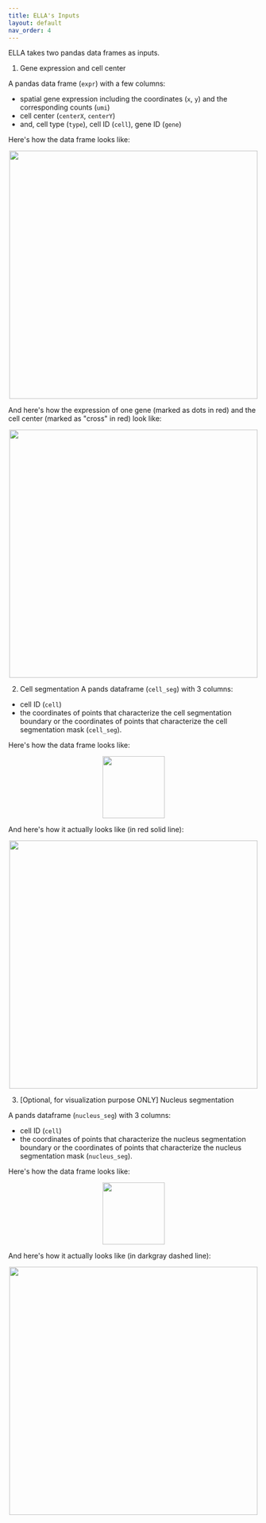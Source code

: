 ```yaml
---
title: ELLA's Inputs
layout: default
nav_order: 4
---
```


ELLA takes two pandas data frames as inputs. 

1. Gene expression and cell center 

 A pandas data frame (`expr`) with a few columns:

- spatial gene expression including the coordinates (`x`, `y`) and the corresponding counts (`umi`) 
- cell center (`centerX`, `centerY`)
- and, cell type (`type`), cell ID (`cell`), gene ID (`gene`)
	

Here's how the data frame looks like:
<div style="margin: 0 auto; text-align: center;"> 
  <img src="{{ site.baseurl }}/images/input_expr_df.png" width="500" />
</div>	

And here's how the expression of one gene (marked as dots in red) and the cell center (marked as "cross" in red) look like:
<div style="margin: 0 auto; text-align: center;"> 
  <img src="{{ site.baseurl }}/images/input_expr.png" width="500" />
</div>	

2. Cell segmentation
A pands dataframe (`cell_seg`) with 3 columns:
- cell ID (`cell`)
- the coordinates of points that characterize the cell segmentation boundary or the coordinates of points that characterize the cell segmentation mask (`cell_seg`).
	

Here's how the data frame looks like:
<div style="margin: 0 auto; text-align: center;"> 
  <img src="{{ site.baseurl }}/images/input_cellseg_df.png" width="125" />
</div>	

And here's how it actually looks like (in red solid line):
<div style="margin: 0 auto; text-align: center;"> 
  <img src="{{ site.baseurl }}/images/input_cellseg.png" width="500" />
</div>	

3. [Optional, for visualization purpose ONLY] Nucleus segmentation 

A pands dataframe (`nucleus_seg`) with 3 columns:
- cell ID (`cell`)
- the coordinates of points that characterize the nucleus segmentation boundary or the coordinates of points that characterize the nucleus segmentation mask (`nucleus_seg`).

Here's how the data frame looks like:
<div style="margin: 0 auto; text-align: center;"> 
  <img src="{{ site.baseurl }}/images/input_nucleusseg_df.png" width="125" />
</div>	

And here's how it actually looks like (in darkgray dashed line):
<div style="margin: 0 auto; text-align: center;"> 
  <img src="{{ site.baseurl }}/images/input_nucleusseg.png" width="500" />
</div>	




